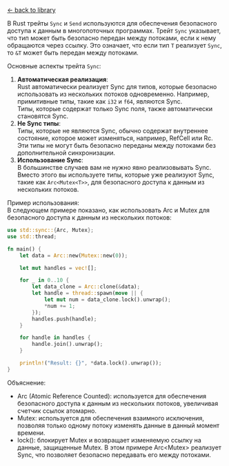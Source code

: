 [← back to library](../../librarium.md)

В Rust трейты `Sync` и `Send` используются для обеспечения безопасного доступа к данным в многопоточных программах. Трейт `Sync` указывает, что тип может быть безопасно передан между потоками, если к нему обращаются через ссылку. Это означает, что если тип `T` реализует `Sync`, то `&T` может быть передан между потоками.

Основные аспекты трейта `Sync`:
1. **Автоматическая реализация**:  
    Rust автоматически реализует Sync для типов, которые безопасно использовать из нескольких потоков одновременно. Например, примитивные типы, такие как `i32` и `f64`, являются Sync.  
    Типы, которые содержат только Sync поля, также автоматически становятся Sync.
0. **Не Sync типы**:  
    Типы, которые не являются Sync, обычно содержат внутреннее состояние, которое может изменяться, например, RefCell или Rc. Эти типы не могут быть безопасно переданы между потоками без дополнительной синхронизации.
0. **Использование Sync**:  
    В большинстве случаев вам не нужно явно реализовывать Sync. Вместо этого вы используете типы, которые уже реализуют Sync, такие как `Arc<Mutex<T>>`, для безопасного доступа к данным из нескольких потоков.

Пример использования:  
В следующем примере показано, как использовать Arc и Mutex для безопасного доступа к данным из нескольких потоков:
```rust
use std::sync::{Arc, Mutex};
use std::thread;

fn main() {
    let data = Arc::new(Mutex::new(0));

    let mut handles = vec![];

    for _ in 0..10 {
        let data_clone = Arc::clone(&data);
        let handle = thread::spawn(move || {
            let mut num = data_clone.lock().unwrap();
            *num += 1;
        });
        handles.push(handle);
    }

    for handle in handles {
        handle.join().unwrap();
    }

    println!("Result: {}", *data.lock().unwrap());
}
```

Объяснение:
* Arc (Atomic Reference Counted): используется для обеспечения безопасного доступа к данным из нескольких потоков, увеличивая счетчик ссылок атомарно.
* Mutex: используется для обеспечения взаимного исключения, позволяя только одному потоку изменять данные в данный момент времени.
* lock(): блокирует Mutex и возвращает изменяемую ссылку на данные, защищенные Mutex.
В этом примере Arc<Mutex<i32>> реализует Sync, что позволяет безопасно передавать его между потоками.